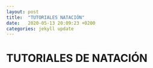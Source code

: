 ```yaml
---
layout: post
title:  "TUTORIALES NATACIÓN"
date:   2020-05-13 20:09:23 +0200
categories: jekyll update
---
```


# TUTORIALES DE NATACIÓN
